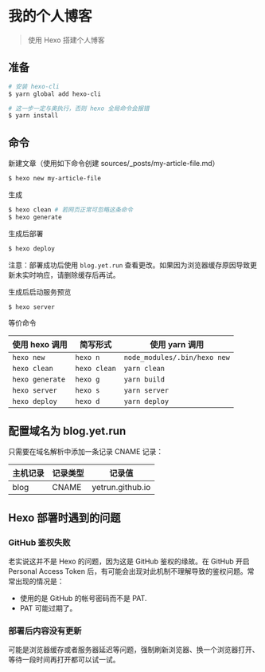 # 我的个人博客

> 使用 Hexo 搭建个人博客

## 准备

```bash
# 安装 hexo-cli
$ yarn global add hexo-cli

# 这一步一定与奥执行，否则 hexo 全局命令会报错
$ yarn install
```

## 命令

新建文章（使用如下命令创建 sources/_posts/my-article-file.md）

```bash
$ hexo new my-article-file
```

生成

```bash
$ hexo clean # 若网页正常可忽略这条命令
$ hexo generate
```

生成后部署

```bash
$ hexo deploy
```

注意：部署成功后使用 `blog.yet.run` 查看更改。如果因为浏览器缓存原因导致更新未实时响应，请删除缓存后再试。

生成后启动服务预览

```bash
$ hexo server
```

等价命令

| 使用 hexo 调用  | 简写形式     | 使用 yarn 调用               |
| --------------- | ------------ | ---------------------------- |
| `hexo new`      | `hexo n`     | `node_modules/.bin/hexo new` |
| `hexo clean`    | `hexo clean` | `yarn clean`                 |
| `hexo generate` | `hexo g`     | `yarn build`                 |
| `hexo server`   | `hexo s`     | `yarn server`                |
| `hexo deploy`   | `hexo d`     | `yarn deploy`                |

## 配置域名为 blog.yet.run

只需要在域名解析中添加一条记录 CNAME 记录：

| 主机记录 | 记录类型 | 记录值           |
| -------- | -------- | ---------------- |
| blog     | CNAME    | yetrun.github.io |

## Hexo 部署时遇到的问题

### GitHub 鉴权失败

老实说这并不是 Hexo 的问题，因为这是 GitHub 鉴权的缘故。在 GitHub 开启 Personal Access Token 后，有可能会出现对此机制不理解导致的鉴权问题。常常出现的情况是：

- 使用的是 GitHub 的帐号密码而不是 PAT.
- PAT 可能过期了。

### 部署后内容没有更新

可能是浏览器缓存或者服务器延迟等问题，强制刷新浏览器、换一个浏览器打开、等待一段时间再打开都可以试一试。
